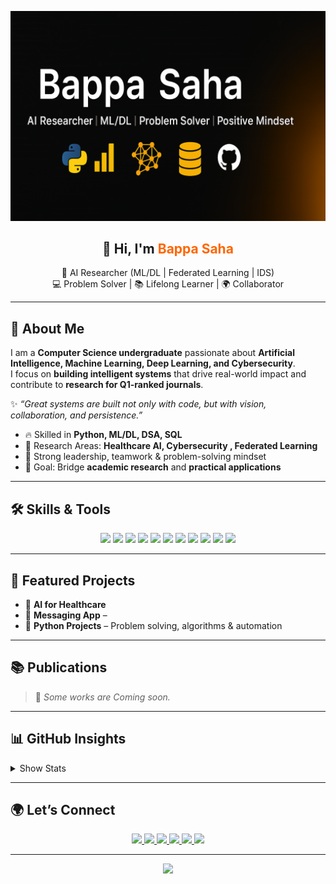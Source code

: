 <!-- Custom Banner -->
<p align="center">
  <!-- Put your banner file at: /assets/banner.png in this repo -->
  <img src="assets/banner.png" alt="Bappa Saha — AI Researcher | ML/DL | Problem Solver | Positive Mindset" />
</p>

<!-- Introduction -->
<h2 align="center">👋 Hi, I'm <span style="color:#ff6600;">Bappa Saha</span></h2>
<p align="center">
  🚀 AI Researcher (ML/DL | Federated Learning | IDS) <br/>
  💻 Problem Solver | 📚 Lifelong Learner | 🌍 Collaborator  
</p>

---

## 🌟 About Me

I am a **Computer Science undergraduate** passionate about **Artificial Intelligence, Machine Learning, Deep Learning, and Cybersecurity**.  
I focus on **building intelligent systems** that drive real-world impact and contribute to **research for Q1-ranked journals**.

✨ *“Great systems are built not only with code, but with vision, collaboration, and persistence.”*

- 🔥 Skilled in **Python, ML/DL, DSA, SQL**
- 🧠 Research Areas: **Healthcare AI, Cybersecurity , Federated Learning**
- 🤝 Strong leadership, teamwork & problem-solving mindset
- 🎯 Goal: Bridge **academic research** and **practical applications**

---

## 🛠️ Skills & Tools

<p align="center">

  <!-- Languages -->
  <img src="https://img.shields.io/badge/Python-3776AB?style=for-the-badge&logo=python&logoColor=white" />
  <img src="https://img.shields.io/badge/C++-00599C?style=for-the-badge&logo=cplusplus&logoColor=white" />
  <img src="https://img.shields.io/badge/C-444444?style=for-the-badge&logo=c&logoColor=white" />
  <img src="https://img.shields.io/badge/SQL-025E8C?style=for-the-badge&logo=postgresql&logoColor=white" />

  <!-- Frameworks -->
  <img src="https://img.shields.io/badge/TensorFlow-FF6F00?style=for-the-badge&logo=tensorflow&logoColor=white" />
  <img src="https://img.shields.io/badge/PyTorch-EE4C2C?style=for-the-badge&logo=pytorch&logoColor=white" />
  <img src="https://img.shields.io/badge/Scikit--Learn-F7931E?style=for-the-badge&logo=scikit-learn&logoColor=white" />

  <!-- Tools -->
  <img src="https://img.shields.io/badge/Google%20Colab-F9AB00?style=for-the-badge&logo=googlecolab&logoColor=black" />
  <img src="https://img.shields.io/badge/Kaggle-20BEFF?style=for-the-badge&logo=kaggle&logoColor=white" />
  <img src="https://img.shields.io/badge/Git-F05032?style=for-the-badge&logo=git&logoColor=white" />
  <img src="https://img.shields.io/badge/Linux-FCC624?style=for-the-badge&logo=linux&logoColor=black" />

</p>

---

## 🚀 Featured Projects

- 🧠 **AI for Healthcare** 
- 📱 **Messaging App** – 
- 🐍 **Python  Projects** – Problem solving, algorithms & automation  
  



---

## 📚 Publications

> 📝 *Some works are Coming soon.*

---

## 📊 GitHub Insights

<details>
  <summary>Show Stats</summary>

  <p align="center">
    <img src="https://github-readme-stats.vercel.app/api?username=BappaSahaShuvo&show_icons=true&theme=radical" height="160" />
    <img src="https://github-readme-streak-stats.herokuapp.com/?user=BappaSahaShuvo&theme=radical" height="160" />
  </p>

  <p align="center">
    <img src="https://github-readme-stats.vercel.app/api/top-langs/?username=BappaSahaShuvo&layout=compact&theme=radical" height="160" />
  </p>

  <p align="center">
    <img src="https://github-profile-trophy.vercel.app/?username=BappaSahaShuvo&theme=radical&no-frame=true&row=1&column=6" />
  </p>

</details>

---

## 🌍 Let’s Connect

<p align="center">
  <a href="https://www.linkedin.com/in/bappa-saha-47b14933a/">
    <img src="https://img.shields.io/badge/LinkedIn-0077B5?style=for-the-badge&logo=linkedin&logoColor=white" />
  </a>
  <a href="mailto:bappasahacse0@gmail.com">
    <img src="https://img.shields.io/badge/Email-D14836?style=for-the-badge&logo=gmail&logoColor=white" />
  </a>
  <a href="https://github.com/BappaSahaShuvo">
    <img src="https://img.shields.io/badge/GitHub-100000?style=for-the-badge&logo=github&logoColor=white" />
  </a>
  <a href="https://kaggle.com/bappasahashuvo">
    <img src="https://img.shields.io/badge/Kaggle-20BEFF?style=for-the-badge&logo=kaggle&logoColor=white" />
  </a>
  <a href="https://scholar.google.com/citations?user=<your-id>">
    <img src="https://img.shields.io/badge/Google%20Scholar-4285F4?style=for-the-badge&logo=google-scholar&logoColor=white" />
  </a>
  <a href="https://www.facebook.com/raj.suvo.501">
  <img src="https://img.shields.io/badge/Facebook-1877F2?style=for-the-badge&logo=facebook&logoColor=white" />
</a>
</p>

---

<p align="center">
  <img src="https://capsule-render.vercel.app/api?type=waving&color=0:ffcc00,100:ff6600&height=140&section=footer"/>
</p>

